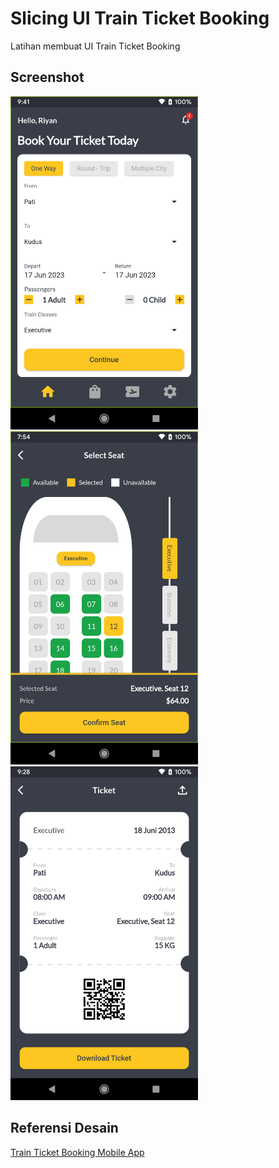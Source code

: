 # Slicing UI Train Ticket Booking

Latihan membuat UI Train Ticket Booking

## Screenshot
<img src="https://raw.githubusercontent.com/riyanhadi/slicing_iu_train_ticket_booking/main/screenshot/dashboard.png" alt="" width="300">
<img src="https://raw.githubusercontent.com/riyanhadi/slicing_iu_train_ticket_booking/main/screenshot/seat_picker.png" alt="" width="300">
<img src="https://raw.githubusercontent.com/riyanhadi/slicing_iu_train_ticket_booking/main/screenshot/booking_detail.png" alt="" width="300">

## Referensi Desain
[Train Ticket Booking Mobile App](https://dribbble.com/shots/21162464-Train-Ticket-Booking-Mobile-App)